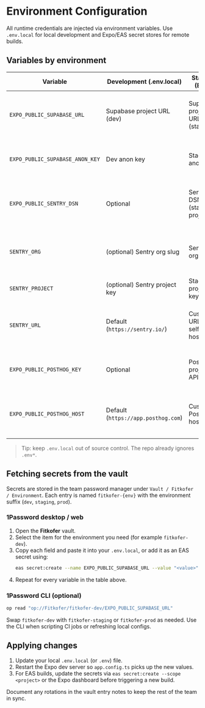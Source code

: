 # Environment Configuration

All runtime credentials are injected via environment variables. Use `.env.local` for local development and Expo/EAS secret stores for remote builds.

## Variables by environment

| Variable                        | Development (.env.local)            | Staging (EAS)                  | Production (EAS)                | Notes                                                   |
| ------------------------------- | ----------------------------------- | ------------------------------ | ------------------------------- | ------------------------------------------------------- |
| `EXPO_PUBLIC_SUPABASE_URL`      | Supabase project URL (dev)          | Supabase project URL (staging) | Supabase project URL (prod)     | Must match the Supabase instance the client should hit. |
| `EXPO_PUBLIC_SUPABASE_ANON_KEY` | Dev anon key                        | Staging anon key               | Prod anon key                   | Regenerate via Supabase dashboard if rotated.           |
| `EXPO_PUBLIC_SENTRY_DSN`        | Optional                            | Sentry DSN (staging project)   | Sentry DSN (production project) | Leave blank to disable remote crash capture.            |
| `SENTRY_ORG`                    | (optional) Sentry org slug          | Sentry org slug                | Sentry org slug                 | Required for bundler symbol upload when DSN enabled.    |
| `SENTRY_PROJECT`                | (optional) Sentry project key       | Staging project key            | Production project key          | Matches DSN project.                                    |
| `SENTRY_URL`                    | Default (`https://sentry.io/`)      | Custom URL if self-hosted      | Custom URL if self-hosted       | Only override when using self-hosted Sentry.            |
| `EXPO_PUBLIC_POSTHOG_KEY`       | Optional                            | PostHog project API key        | PostHog project API key         | Enables analytics capture; leave blank to disable.      |
| `EXPO_PUBLIC_POSTHOG_HOST`      | Default (`https://app.posthog.com`) | Custom PostHog host            | Custom PostHog host             | Only set when using a self-hosted PostHog instance.     |

> Tip: keep `.env.local` out of source control. The repo already ignores `.env*`.

## Fetching secrets from the vault

Secrets are stored in the team password manager under `Vault / Fitkofer / Environment`. Each entry is named `fitkofer-{env}` with the environment suffix (`dev`, `staging`, `prod`).

### 1Password desktop / web

1. Open the **Fitkofer** vault.
2. Select the item for the environment you need (for example `fitkofer-dev`).
3. Copy each field and paste it into your `.env.local`, or add it as an EAS secret using:
   ```bash
   eas secret:create --name EXPO_PUBLIC_SUPABASE_URL --value "<value>"
   ```
4. Repeat for every variable in the table above.

### 1Password CLI (optional)

```bash
op read "op://Fitkofer/fitkofer-dev/EXPO_PUBLIC_SUPABASE_URL"
```

Swap `fitkofer-dev` with `fitkofer-staging` or `fitkofer-prod` as needed. Use the CLI when scripting CI jobs or refreshing local configs.

## Applying changes

1. Update your local `.env.local` (or `.env`) file.
2. Restart the Expo dev server so `app.config.ts` picks up the new values.
3. For EAS builds, update the secrets via `eas secret:create --scope <project>` or the Expo dashboard before triggering a new build.

Document any rotations in the vault entry notes to keep the rest of the team in sync.
